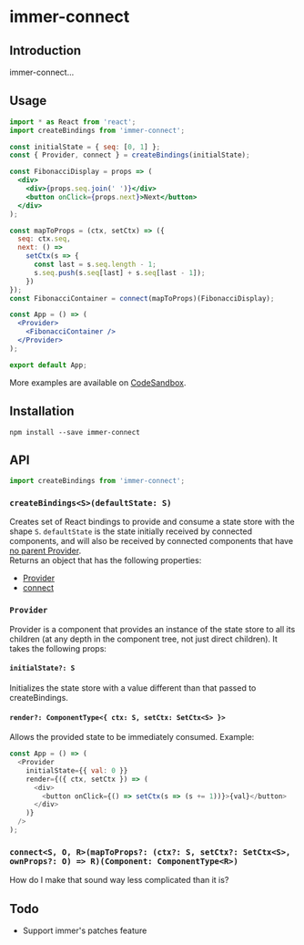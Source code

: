 # immer-connect

## Introduction

immer-connect...

## Usage

```jsx
import * as React from 'react';
import createBindings from 'immer-connect';

const initialState = { seq: [0, 1] };
const { Provider, connect } = createBindings(initialState);

const FibonacciDisplay = props => (
  <div>
    <div>{props.seq.join(' ')}</div>
    <button onClick={props.next}>Next</button>
  </div>
);

const mapToProps = (ctx, setCtx) => ({
  seq: ctx.seq,
  next: () =>
    setCtx(s => {
      const last = s.seq.length - 1;
      s.seq.push(s.seq[last] + s.seq[last - 1]);
    })
});
const FibonacciContainer = connect(mapToProps)(FibonacciDisplay);

const App = () => (
  <Provider>
    <FibonacciContainer />
  </Provider>
);

export default App;
```

More examples are available on [CodeSandbox](https://codesandbox.io/s/github/Shurelia/immer-connect/tree/master/examples/basic-usage).

## Installation

`npm install --save immer-connect`

## API

```js
import createBindings from 'immer-connect';
```

### `createBindings<S>(defaultState: S)`

Creates set of React bindings to provide and consume a state store with the shape `S`. `defaultState` is the state initially received by connected components, and will also be received by connected components that have [no parent Provider](https://reactjs.org/docs/context.html#reactcreatecontext).  
Returns an object that has the following properties:

- [Provider](#Provider)
- [connect](#connect)

### `Provider`

Provider is a component that provides an instance of the state store to all its children (at any depth in the component tree, not just direct children). It takes the following props:

#### `initialState?: S`

Initializes the state store with a value different than that passed to createBindings.

#### `render?: ComponentType<{ ctx: S, setCtx: SetCtx<S> }>`

Allows the provided state to be immediately consumed. Example:

```js
const App = () => (
  <Provider
    initialState={{ val: 0 }}
    render={({ ctx, setCtx }) => (
      <div>
        <button onClick={() => setCtx(s => (s += 1))}>{val}</button>
      </div>
    )}
  />
);
```

### `connect<S, O, R>(mapToProps?: (ctx?: S, setCtx?: SetCtx<S>, ownProps?: O) => R)(Component: ComponentType<R>)`

How do I make that sound way less complicated than it is?

## Todo

- Support immer's patches feature
